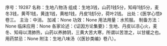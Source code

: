 序号：19287
名称：生地八物汤
组成：生地3钱，山药1钱5分，知母1钱5分，麦冬3钱，黄芩1钱，黄连1钱，黄柏1钱，丹皮1钱5分，荷叶2钱。
出处：《医学心悟》卷三。
主治：中消。
加减：None
功效：None
用法用量：水煎服。
制备方法：None
临床应用：None
各家论述：《证因方论集要》：生地、丹皮以凉心火，麦冬、知母以清肺热，山药以养肺阴，三黄大苦大寒，所谓以苦泄之，以甘缓之也。
用药禁忌：None
附注：生地八味汤（《医钞类编》卷八）。
